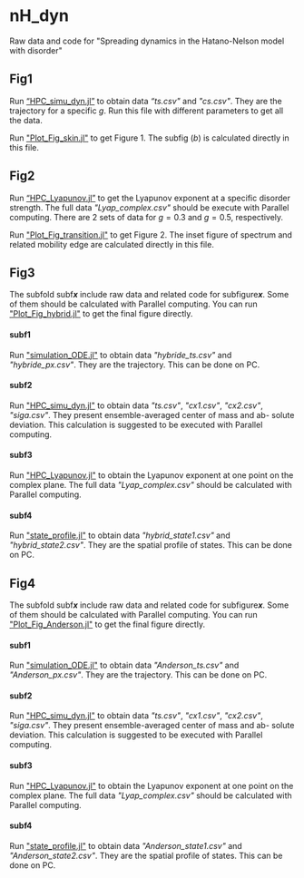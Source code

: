 # nH_dyn
Raw data and code for "Spreading dynamics in the Hatano-Nelson model with disorder"

## Fig1
Run [“HPC_simu_dyn.jl”](https://github.com/collectorhamster/nH_dyn/blob/main/Fig1_code/HPC_simu_dyn.jl) to obtain data *“ts.csv"* and *"cs.csv"*. They are the trajectory for a specific $g$. Run this file with different parameters to get all the data.

Run ["Plot_Fig_skin.jl"](https://github.com/collectorhamster/nH_dyn/blob/main/Fig1_code/Plot_Fig_skin.jl) to get Figure 1. The subfig $(b)$ is calculated directly in this file.

## Fig2
Run [“HPC_Lyapunov.jl”](https://github.com/collectorhamster/nH_dyn/blob/main/Fig2_code/HPC_Lyapunov.jl) to get the Lyapunov exponent at a specific disorder strength. The full data *"Lyap_complex.csv"* should be execute with Parallel computing. There are 2 sets of data for $g=0.3$ and $g=0.5$, respectively.

Run ["Plot_Fig_transition.jl"](https://github.com/collectorhamster/nH_dyn/blob/main/Fig2_code/Plot_Fig_transition.jl) to get Figure 2. The inset figure of spectrum and related mobility edge are calculated directly in this file.

## Fig3
The subfold subf***x*** include raw data and related code for subfigure***x***. Some of them should be calculated with Parallel computing. You can run ["Plot_Fig_hybrid.jl"](https://github.com/collectorhamster/nH_dyn/blob/main/Fig3_code/Plot_Fig_hybrid.jl) to get the final figure directly.

#### subf1
Run ["simulation_ODE.jl"](https://github.com/collectorhamster/nH_dyn/blob/main/Fig3_code/subf1/simulation_ODE.jl) to obtain data *"hybride_ts.csv"* and *"hybride_px.csv"*. They are the trajectory. This can be done on PC.
#### subf2
Run ["HPC_simu_dyn.jl"](https://github.com/collectorhamster/nH_dyn/blob/main/Fig3_code/subf2/HPC_simu_dyn.jl) to obtain data *"ts.csv"*, *"cx1.csv"*, *"cx2.csv"*, *"siga.csv"*. They present ensemble-averaged center of mass and ab- solute deviation. This calculation is suggested to be executed with Parallel computing.
#### subf3
Run ["HPC_Lyapunov.jl"](https://github.com/collectorhamster/nH_dyn/blob/main/Fig3_code/subf3/HPC_Lyapunov.jl) to obtain the Lyapunov exponent at one point on the complex plane. The full data *"Lyap_complex.csv"* should be calculated with Parallel computing.
#### subf4
Run ["state_profile.jl"](https://github.com/collectorhamster/nH_dyn/blob/main/Fig3_code/subf4/State_profile.jl) to obtain data *"hybrid_state1.csv"* and *"hybrid_state2.csv"*. They are the spatial profile of states. This can be done on PC.

## Fig4
The subfold subf***x*** include raw data and related code for subfigure***x***. Some of them should be calculated with Parallel computing. You can run ["Plot_Fig_Anderson.jl"](https://github.com/collectorhamster/nH_dyn/blob/main/Fig4_code/Plot_Fig_Anderson.jl) to get the final figure directly.

#### subf1
Run ["simulation_ODE.jl"](https://github.com/collectorhamster/nH_dyn/blob/main/Fig4_code/subf1/simulation_ODE.jl) to obtain data *"Anderson_ts.csv"* and *"Anderson_px.csv"*. They are the trajectory. This can be done on PC.
#### subf2
Run ["HPC_simu_dyn.jl"](https://github.com/collectorhamster/nH_dyn/blob/main/Fig4_code/subf2/HPC_simu_dyn.jl) to obtain data *"ts.csv"*, *"cx1.csv"*, *"cx2.csv"*, *"siga.csv"*. They present ensemble-averaged center of mass and ab- solute deviation. This calculation is suggested to be executed with Parallel computing.
#### subf3
Run ["HPC_Lyapunov.jl"](https://github.com/collectorhamster/nH_dyn/blob/main/Fig4_code/subf3/HPC_Lyapunov.jl) to obtain the Lyapunov exponent at one point on the complex plane. The full data *"Lyap_complex.csv"* should be calculated with Parallel computing.
#### subf4
Run ["state_profile.jl"](https://github.com/collectorhamster/nH_dyn/blob/main/Fig4_code/subf4/State_profile.jl) to obtain data *"Anderson_state1.csv"* and *"Anderson_state2.csv"*. They are the spatial profile of states. This can be done on PC.
